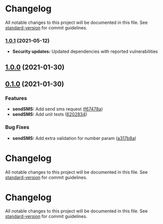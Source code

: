 # Changelog

All notable changes to this project will be documented in this file. See [standard-version](https://github.com/conventional-changelog/standard-version) for commit guidelines.

### [1.0.1](https://github.com/dannystyleart/seeme-client/compare/v1.0.0...v1.0.1) (2021-05-12)

* **Security updates:** Updated dependencies with reported vulnerabilities 

## [1.0.0](https://github.com/dannystyleart/seeme-client/compare/v0.1.0...v1.0.0) (2021-01-30)

## [0.1.0](https://github.com/dannystyleart/seeme-client/compare/v0.1.0-0...v0.1.0) (2021-01-30)


### Features

* **sendSMS:** Add send sms request ([f67478a](https://github.com/dannystyleart/seeme-client/commit/f67478ac9bbd2c21303478c2e3f84a8dc9fa95bd))
* **sendSMS:** Add unit tests ([6202834](https://github.com/dannystyleart/seeme-client/commit/620283482bb5c8bd77ce354560f2fa0499a59099))


### Bug Fixes

* **sendSMS:** Add extra validation for number param ([a317b8a](https://github.com/dannystyleart/seeme-client/commit/a317b8ab6dadcb9e87b81b36826496f1795ed99b))

# Changelog

All notable changes to this project will be documented in this file. See [standard-version](https://github.com/conventional-changelog/standard-version) for commit guidelines.

# Changelog

All notable changes to this project will be documented in this file. See [standard-version](https://github.com/conventional-changelog/standard-version) for commit guidelines.

